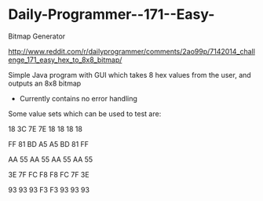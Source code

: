 Daily-Programmer--171--Easy-
============================

Bitmap Generator

http://www.reddit.com/r/dailyprogrammer/comments/2ao99p/7142014_challenge_171_easy_hex_to_8x8_bitmap/

Simple Java program with GUI which takes 8 hex values from the user, and outputs an 8x8 bitmap




- Currently contains no error handling





Some value sets which can be used to test are:

18 3C 7E 7E 18 18 18 18

FF 81 BD A5 A5 BD 81 FF

AA 55 AA 55 AA 55 AA 55

3E 7F FC F8 F8 FC 7F 3E

93 93 93 F3 F3 93 93 93

